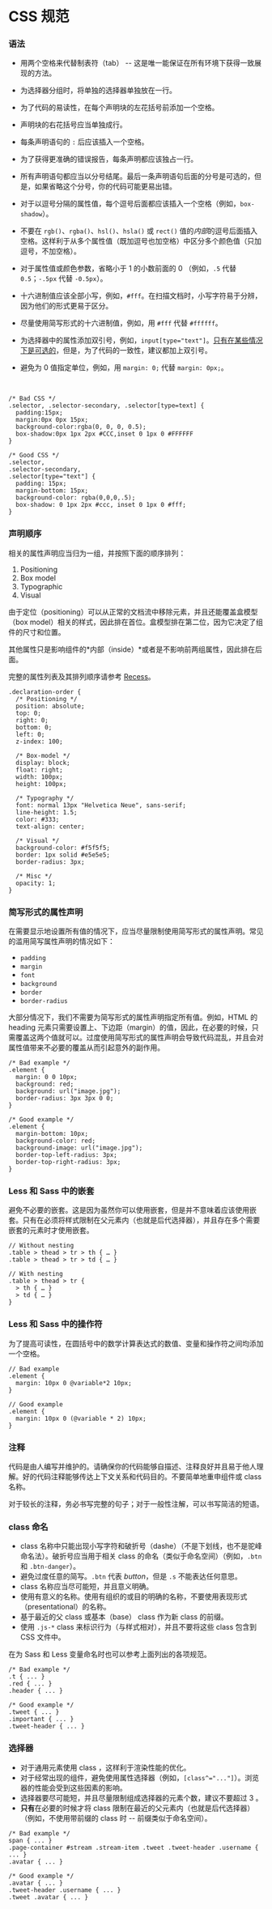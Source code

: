 # CSS 规范



### 语法

- 用两个空格来代替制表符（tab） -- 这是唯一能保证在所有环境下获得一致展现的方法。

- 为选择器分组时，将单独的选择器单独放在一行。

- 为了代码的易读性，在每个声明块的左花括号前添加一个空格。

- 声明块的右花括号应当单独成行。

- 每条声明语句的 `:` 后应该插入一个空格。

- 为了获得更准确的错误报告，每条声明都应该独占一行。

- 所有声明语句都应当以分号结尾。最后一条声明语句后面的分号是可选的，但是，如果省略这个分号，你的代码可能更易出错。

- 对于以逗号分隔的属性值，每个逗号后面都应该插入一个空格（例如，`box-shadow`）。

- 不要在 `rgb()`、`rgba()`、`hsl()`、`hsla()` 或 `rect()` 值的*内部*的逗号后面插入空格。这样利于从多个属性值（既加逗号也加空格）中区分多个颜色值（只加逗号，不加空格）。

- 对于属性值或颜色参数，省略小于 1 的小数前面的 0 （例如，`.5` 代替 `0.5`；`-.5px` 代替 `-0.5px`）。

- 十六进制值应该全部小写，例如，`#fff`。在扫描文档时，小写字符易于分辨，因为他们的形式更易于区分。

- 尽量使用简写形式的十六进制值，例如，用 `#fff` 代替 `#ffffff`。

- 为选择器中的属性添加双引号，例如，`input[type="text"]`。[只有在某些情况下是可选的](http://mathiasbynens.be/notes/unquoted-attribute-values#css)，但是，为了代码的一致性，建议都加上双引号。

- 避免为 0 值指定单位，例如，用 `margin: 0;` 代替 `margin: 0px;`。

  ​

```
/* Bad CSS */
.selector, .selector-secondary, .selector[type=text] {
  padding:15px;
  margin:0px 0px 15px;
  background-color:rgba(0, 0, 0, 0.5);
  box-shadow:0px 1px 2px #CCC,inset 0 1px 0 #FFFFFF
}

/* Good CSS */
.selector,
.selector-secondary,
.selector[type="text"] {
  padding: 15px;
  margin-bottom: 15px;
  background-color: rgba(0,0,0,.5);
  box-shadow: 0 1px 2px #ccc, inset 0 1px 0 #fff;
}
```



### 声明顺序

相关的属性声明应当归为一组，并按照下面的顺序排列：

1. Positioning
2. Box model
3. Typographic
4. Visual

由于定位（positioning）可以从正常的文档流中移除元素，并且还能覆盖盒模型（box model）相关的样式，因此排在首位。盒模型排在第二位，因为它决定了组件的尺寸和位置。

其他属性只是影响组件的*内部（inside）*或者是不影响前两组属性，因此排在后面。

完整的属性列表及其排列顺序请参考 [Recess](http://twitter.github.com/recess)。

```
.declaration-order {
  /* Positioning */
  position: absolute;
  top: 0;
  right: 0;
  bottom: 0;
  left: 0;
  z-index: 100;

  /* Box-model */
  display: block;
  float: right;
  width: 100px;
  height: 100px;

  /* Typography */
  font: normal 13px "Helvetica Neue", sans-serif;
  line-height: 1.5;
  color: #333;
  text-align: center;

  /* Visual */
  background-color: #f5f5f5;
  border: 1px solid #e5e5e5;
  border-radius: 3px;

  /* Misc */
  opacity: 1;
}
```



### 简写形式的属性声明

在需要显示地设置所有值的情况下，应当尽量限制使用简写形式的属性声明。常见的滥用简写属性声明的情况如下：

- `padding`
- `margin`
- `font`
- `background`
- `border`
- `border-radius`

大部分情况下，我们不需要为简写形式的属性声明指定所有值。例如，HTML 的 heading 元素只需要设置上、下边距（margin）的值，因此，在必要的时候，只需覆盖这两个值就可以。过度使用简写形式的属性声明会导致代码混乱，并且会对属性值带来不必要的覆盖从而引起意外的副作用。

```
/* Bad example */
.element {
  margin: 0 0 10px;
  background: red;
  background: url("image.jpg");
  border-radius: 3px 3px 0 0;
}

/* Good example */
.element {
  margin-bottom: 10px;
  background-color: red;
  background-image: url("image.jpg");
  border-top-left-radius: 3px;
  border-top-right-radius: 3px;
}
```



### Less 和 Sass 中的嵌套

避免不必要的嵌套。这是因为虽然你可以使用嵌套，但是并不意味着应该使用嵌套。只有在必须将样式限制在父元素内（也就是后代选择器），并且存在多个需要嵌套的元素时才使用嵌套。

```
// Without nesting
.table > thead > tr > th { … }
.table > thead > tr > td { … }

// With nesting
.table > thead > tr {
  > th { … }
  > td { … }
}
```



### Less 和 Sass 中的操作符

为了提高可读性，在圆括号中的数学计算表达式的数值、变量和操作符之间均添加一个空格。

```
// Bad example
.element {
  margin: 10px 0 @variable*2 10px;
}

// Good example
.element {
  margin: 10px 0 (@variable * 2) 10px;
}
```



### 注释

代码是由人编写并维护的。请确保你的代码能够自描述、注释良好并且易于他人理解。好的代码注释能够传达上下文关系和代码目的。不要简单地重申组件或 class 名称。

对于较长的注释，务必书写完整的句子；对于一般性注解，可以书写简洁的短语。



### class 命名

- class 名称中只能出现小写字符和破折号（dashe）（不是下划线，也不是驼峰命名法）。破折号应当用于相关 class 的命名（类似于命名空间）（例如，`.btn` 和 `.btn-danger`）。
- 避免过度任意的简写。`.btn` 代表 *button*，但是 `.s` 不能表达任何意思。
- class 名称应当尽可能短，并且意义明确。
- 使用有意义的名称。使用有组织的或目的明确的名称，不要使用表现形式（presentational）的名称。
- 基于最近的父 class 或基本（base） class 作为新 class 的前缀。
- 使用 `.js-*` class 来标识行为（与样式相对），并且不要将这些 class 包含到 CSS 文件中。

在为 Sass 和 Less 变量命名时也可以参考上面列出的各项规范。

```
/* Bad example */
.t { ... }
.red { ... }
.header { ... }

/* Good example */
.tweet { ... }
.important { ... }
.tweet-header { ... }
```



### 选择器

- 对于通用元素使用 class ，这样利于渲染性能的优化。
- 对于经常出现的组件，避免使用属性选择器（例如，`[class^="..."]`）。浏览器的性能会受到这些因素的影响。
- 选择器要尽可能短，并且尽量限制组成选择器的元素个数，建议不要超过 3 。
- **只有**在必要的时候才将 class 限制在最近的父元素内（也就是后代选择器）（例如，不使用带前缀的 class 时 -- 前缀类似于命名空间）。

```
/* Bad example */
span { ... }
.page-container #stream .stream-item .tweet .tweet-header .username { ... }
.avatar { ... }

/* Good example */
.avatar { ... }
.tweet-header .username { ... }
.tweet .avatar { ... }
```

